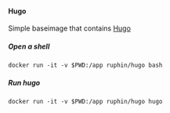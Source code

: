 #### Hugo

Simple baseimage that contains [Hugo](https://gohugo.io/)

##### Open a shell

`docker run -it -v $PWD:/app ruphin/hugo bash`

##### Run hugo

`docker run -it -v $PWD:/app ruphin/hugo hugo`

